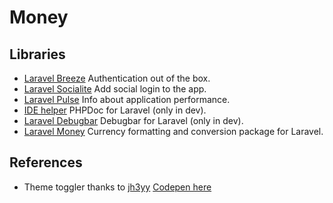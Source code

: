 # Money

## Libraries

-   [Laravel Breeze](https://laravel.com/docs/11.x/starter-kits#laravel-breeze) Authentication out of the box.
-   [Laravel Socialite](https://laravel.com/docs/11.x/socialite) Add social login to the app.
-   [Laravel Pulse](https://laravel.com/docs/11.x/pulse) Info about application performance.
-   [IDE helper](https://github.com/barryvdh/laravel-ide-helper) PHPDoc for Laravel (only in dev).
-   [Laravel Debugbar](https://github.com/barryvdh/laravel-debugbar) Debugbar for Laravel (only in dev).
-   [Laravel Money](https://github.com/akaunting/laravel-money) Currency formatting and conversion package for Laravel.

## References

- Theme toggler thanks to [jh3yy](https://x.com/intent/follow?screen_name=jh3yy) [Codepen here](https://codepen.io/jh3y/pen/LYgjpYZ)
